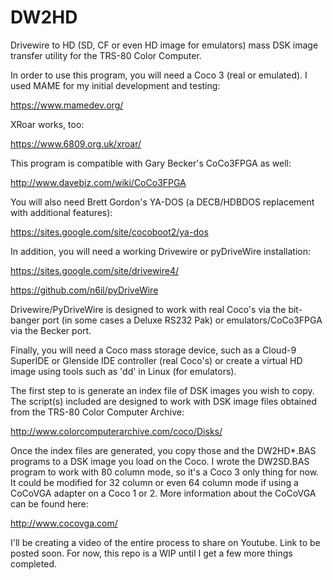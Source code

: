 # DW2HD
Drivewire to HD (SD, CF or even HD image for emulators) mass DSK image transfer utility for the TRS-80 Color Computer.

In order to use this program, you will need a Coco 3 (real or emulated).  I used MAME for my initial development and testing:

https://www.mamedev.org/

XRoar works, too:

https://www.6809.org.uk/xroar/


This program is compatible with Gary Becker's CoCo3FPGA as well:

http://www.davebiz.com/wiki/CoCo3FPGA


You will also need Brett Gordon's YA-DOS (a DECB/HDBDOS replacement with additional features):

https://sites.google.com/site/cocoboot2/ya-dos


In addition, you will need a working Drivewire or pyDriveWire installation:

https://sites.google.com/site/drivewire4/

https://github.com/n6il/pyDriveWire


Drivewire/PyDriveWire is designed to work with real Coco's via the bit-banger port (in some cases a Deluxe RS232 Pak) or emulators/CoCo3FPGA via the Becker port.

Finally, you will need a Coco mass storage device, such as a Cloud-9 SuperIDE or Glenside IDE controller (real Coco's) or create a virtual HD image using tools such as 'dd' in Linux (for emulators).

The first step to is generate an index file of DSK images you wish to copy.  The script(s) included are designed to work with DSK image files obtained from the TRS-80 Color Computer Archive:

http://www.colorcomputerarchive.com/coco/Disks/


Once the index files are generated, you copy those and the DW2HD*.BAS programs to a DSK image you load on the Coco.  I wrote the DW2SD.BAS program to work with 80 column mode, so it's a Coco 3 only thing for now.  It could be modified for 32 column or even 64 column mode if using a CoCoVGA adapter on a Coco 1 or 2.  More information about the CoCoVGA can be found here:

http://www.cocovga.com/


I'll be creating a video of the entire process to share on Youtube.  Link to be posted soon.  For now, this repo is a WIP until I get a few more things completed.
